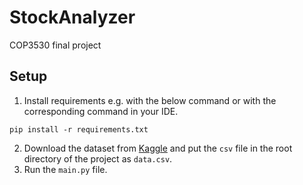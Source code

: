 # StockAnalyzer
COP3530 final project

## Setup

1. Install requirements e.g. with the below command or with the corresponding command in your IDE.
```shell
pip install -r requirements.txt
```
2. Download the dataset from [Kaggle](https://www.kaggle.com/datasets/nelgiriyewithana/world-stock-prices-daily-updating?select=World-Stock-Prices-Dataset.csv) and put the `csv` file in the root directory of the project as `data.csv`.
3. Run the `main.py` file.